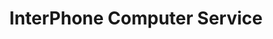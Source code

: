 ---
title: "InterPhone Computer Service"
url: /leipzig/interphone-computer-service/
shop: Computer
---